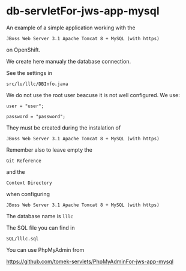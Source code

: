 # db-servletFor-jws-app-mysql

An example of a simple application working with the 

`JBoss Web Server 3.1 Apache Tomcat 8 + MySQL (with https)`

on OpenShift.

We create here manualy the database connection.

See the settings in 

`src/lu/lllc/DBInfo.java`

We do not use the root user beacuse it is not well configured. We use:

`user = "user";`

`password = "password";`


They must be created during the instalation of 

`JBoss Web Server 3.1 Apache Tomcat 8 + MySQL (with https)`

Remember also to leave empty the 

`Git Reference`

and the 

`Context Directory`

when configuring 

`JBoss Web Server 3.1 Apache Tomcat 8 + MySQL (with https)`

The database name is `lllc`

The SQL file you can find in

`SQL/lllc.sql`

You can use PhpMyAdmin from

https://github.com/tomek-servlets/PhpMyAdminFor-jws-app-mysql
